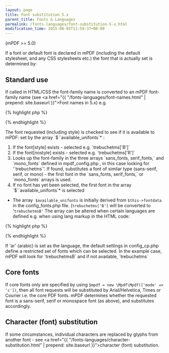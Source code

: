```yaml
---
layout: page
title: Font substitution 5.x
parent_title: Fonts & Languages
permalink: /fonts-languages/font-substitution-5-x.html
modification_time: 2015-08-05T11:59:37+00:00
---
```


(mPDF >= 5.0)

If a font or default font is declared in mPDF (including the default stylesheet, and any CSS stylesheets etc.) the font
that is actually set is determined by:

## Standard use

If called in HTML/CSS the font-family name is converted to an mPDF font-family name (see <a href="{{ "/fonts-languages/font-names.html" | prepend: site.baseurl }}">Font names in 5.x</a>) e.g.

{% highlight php %}

{% endhighlight %}

<p>The font requested (including style) is checked to see if it is available to mPDF: set by the array `$``available_unifonts`* :

<ol>
<li>If the font[style] exists - selected e.g. `trebuchetms['B']`</li>
<li>If the font[nostyle] exists - selected e.g. `trebuchetms['R']`</li>
<li>Looks up the font-family in the three arrays `sans_fonts, serif_fonts,` and `mono_fonts` defined in
	<span class="filename">mpdf_config.php</span> , in this case looking for '`trebuchetms`'. If found, substitutes a
	font of similar type (sans-serif, serif, or mono) - the first font in the `sans_fonts, serif_fonts,` or `mono_fonts`
	arrays is used.</li>
<li>If no font has yet been selected, the first font in the array `$``available_unifonts`* is selected</li>
</ol>

* The array  `$available_unifonts` is initially derived from `$this->fontdata` in the <span class="filename">config_fonts.php</span>
file. (`trebuchetms['B']` will be converted to '`trebuchetmsB'` The array can be altered when certain languages are defined e.g.
when using lang markup in the HTML code:

{% highlight php %}

{% endhighlight %}

<p>If 'ar' (arabic) is set as the language, the default settings in <span class="filename">config_cp.php</span> define a
	restricted set of fonts which can be selected. In the example case, mPDF will look for `trebuchetmsB` and if not available, `trebuchetms`

## Core fonts

If core fonts only are specified by using `$mpdf = new \Mpdf\Mpdf(['mode' => 'c'])`, then all font requests will be substituted by
Arial/Helvetica, Times or Courier i.e. the core PDF fonts. mPDF determines whether the requested font is a sans-serif,
serif or monospace font (as above), and substitutes accordingly. 

## Character (font) substitution

If some circumstances, individual characters are replaced by glyphs from another font - see
<a href="{{ "/fonts-languages/character-substitution.html" | prepend: site.baseurl }}">character (font) substitution</a>.

